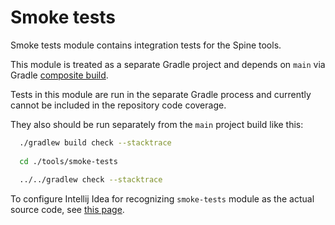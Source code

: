 # Smoke tests

Smoke tests module contains integration tests for the Spine tools.

This module is treated as a separate Gradle project and depends on `main` via Gradle
[composite build](https://docs.gradle.org/current/userguide/composite_builds.html#included_build_declaring_substitutions).

Tests in this module are run in the separate Gradle process and currently cannot be included in the 
repository code coverage.

They also should be run separately from the `main` project build like this:

```bash
  ./gradlew build check --stacktrace
  
  cd ./tools/smoke-tests
  
  ../../gradlew check --stacktrace
```

To configure Intellij Idea for recognizing `smoke-tests` module as the actual source code, see 
[this page](https://blog.jetbrains.com/idea/2016/10/intellij-idea-2016-3-eap-gradle-composite-builds-and-android-studio-2-2/).